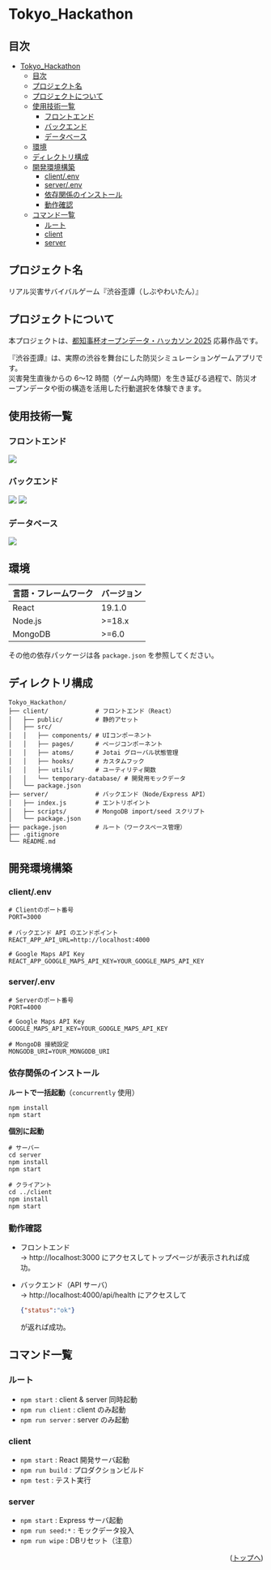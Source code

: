 # Tokyo_Hackathon

<div id="top"></div>

## 目次
- [Tokyo\_Hackathon](#tokyo_hackathon)
  - [目次](#目次)
  - [プロジェクト名](#プロジェクト名)
  - [プロジェクトについて](#プロジェクトについて)
  - [使用技術一覧](#使用技術一覧)
    - [フロントエンド](#フロントエンド)
    - [バックエンド](#バックエンド)
    - [データベース](#データベース)
  - [環境](#環境)
  - [ディレクトリ構成](#ディレクトリ構成)
  - [開発環境構築](#開発環境構築)
    - [client/.env](#clientenv)
    - [server/.env](#serverenv)
    - [依存関係のインストール](#依存関係のインストール)
    - [動作確認](#動作確認)
  - [コマンド一覧](#コマンド一覧)
    - [ルート](#ルート)
    - [client](#client)
    - [server](#server)

## プロジェクト名
リアル災害サバイバルゲーム『渋谷歪譚（しぶやわいたん）』

## プロジェクトについて
本プロジェクトは、[都知事杯オープンデータ・ハッカソン 2025](https://odhackathon.metro.tokyo.lg.jp/) 応募作品です。  

『渋谷歪譚』は、実際の渋谷を舞台にした防災シミュレーションゲームアプリです。  
災害発生直後からの 6〜12 時間（ゲーム内時間）を生き延びる過程で、防災オープンデータや街の構造を活用した行動選択を体験できます。  

## 使用技術一覧

### フロントエンド
<img src="https://img.shields.io/badge/-React-20232A.svg?logo=react&style=for-the-badge&logoColor=61DAFB">

### バックエンド
<img src="https://img.shields.io/badge/-Node.js-339933.svg?logo=node.js&style=for-the-badge&logoColor=white">
<img src="https://img.shields.io/badge/-Express-000000.svg?logo=express&style=for-the-badge&logoColor=white">

### データベース
<img src="https://img.shields.io/badge/-MongoDB-47A248.svg?logo=mongodb&style=for-the-badge&logoColor=white">


## 環境

| 言語・フレームワーク  | バージョン |
| --------------------- | ---------- |
| React                 | 19.1.0     |
| Node.js               | >=18.x     |
| MongoDB               | >=6.0      |

その他の依存パッケージは各 `package.json` を参照してください。  

## ディレクトリ構成

```
Tokyo_Hackathon/
├── client/             # フロントエンド（React）
│   ├── public/         # 静的アセット
│   ├── src/
│   │   ├── components/ # UIコンポーネント
│   │   ├── pages/      # ページコンポーネント
│   │   ├── atoms/      # Jotai グローバル状態管理
│   │   ├── hooks/      # カスタムフック
│   │   ├── utils/      # ユーティリティ関数
│   │   └── temporary-database/ # 開発用モックデータ
│   └── package.json
├── server/             # バックエンド（Node/Express API）
│   ├── index.js        # エントリポイント
│   ├── scripts/        # MongoDB import/seed スクリプト
│   └── package.json
├── package.json        # ルート（ワークスペース管理）
├── .gitignore
└── README.md
```

## 開発環境構築

### client/.env
```
# Clientのポート番号
PORT=3000

# バックエンド API のエンドポイント
REACT_APP_API_URL=http://localhost:4000

# Google Maps API Key
REACT_APP_GOOGLE_MAPS_API_KEY=YOUR_GOOGLE_MAPS_API_KEY
```

### server/.env
```
# Serverのポート番号
PORT=4000

# Google Maps API Key
GOOGLE_MAPS_API_KEY=YOUR_GOOGLE_MAPS_API_KEY

# MongoDB 接続設定
MONGODB_URI=YOUR_MONGODB_URI
```

### 依存関係のインストール

**ルートで一括起動**（`concurrently` 使用）  
```
npm install
npm start
```

**個別に起動**  
```
# サーバー
cd server
npm install
npm start

# クライアント
cd ../client
npm install
npm start
```

### 動作確認

- フロントエンド  
  → http://localhost:3000 にアクセスしてトップページが表示されれば成功。  

- バックエンド（API サーバ）  
  → http://localhost:4000/api/health にアクセスして  
  ```json
  {"status":"ok"}
  ```  
  が返れば成功。  


## コマンド一覧

### ルート
- `npm start` : client & server 同時起動  
- `npm run client` : client のみ起動  
- `npm run server` : server のみ起動  

### client
- `npm start` : React 開発サーバ起動  
- `npm run build` : プロダクションビルド  
- `npm test` : テスト実行  

### server
- `npm start` : Express サーバ起動  
- `npm run seed:*` : モックデータ投入  
- `npm run wipe` : DBリセット（注意）  

<p align="right">(<a href="#top">トップへ</a>)</p>
